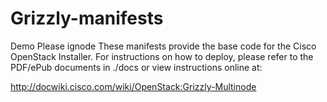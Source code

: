 Grizzly-manifests
================
Demo Please ignode
These manifests provide the base code for the Cisco OpenStack Installer.
For instructions on how to deploy, please refer to the PDF/ePub documents
in ./docs or view instructions online at:

http://docwiki.cisco.com/wiki/OpenStack:Grizzly-Multinode

